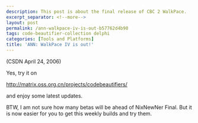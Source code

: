 ```yaml
---
description: This post is about the final release of CBC 2 WalkPace.
excerpt_separator: <!--more-->
layout: post
permalink: /ann-walkpace-iv-is-out-b57762d4b90
tags: code-beautifier-collection delphi
categories: [Tools and Platforms]
title: 'ANN: WalkPace IV is out!'
---
```

(CSDN April 24, 2006)

Yes, try it on

http://matrix.oss.org.cn/projects/codebeautifiers/

and enjoy some latest updates.
<!--more-->

BTW, I am not sure how many betas will be ahead of NixNewNer Final. But it is now easier for you to get this weekly builds and try them.
